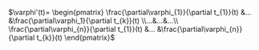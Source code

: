 $\varphi'(t)= \begin{pmatrix} \frac{\partial\varphi_{1}}{\partial t_{1}}(t) &... &\frac{\partial\varphi_1}{\partial t_{k}}(t) \\...&...&...\\ \frac{\partial\varphi_{n}}{\partial t_{1}}(t) &... &\frac{\partial\varphi_{n}}{\partial t_{k}}(t) \end{pmatrix}$
